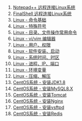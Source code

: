 1. [Notepad++ 远程连接Linux系统][tool1]
1. [FinalShell 远程连接Linux系统][tool2]
1. [Linux - 命令基础][linux01]
1. [Linux - 特殊符号][linux02]
1. [Linux - 目录、文件操作常用命令][linux03]
1. [Linux - vi/vim 编辑器][linux04]
1. [Linux - 用户、权限][linux05]
1. [Linux - 软件安装、启动][linux06]
1. [Linux - 系统时间、时区][linux07]
1. [Linux - 进程、IP、端口][linux08]
1. [Linux - 环境变量][linux09]
1. [Linux - 压缩、解压][linux10]
1. [CentOS系统 - 安装JDK1.8][sf01]
1. [CentOS系统 - 安装MySQL8.X][sf02]
1. [CentOS系统 - 安装Tomcat][sf03]
1. [CentOS系统 - 安装Nginx][sf04]
1. [CentOS系统 - 安装vsftpd][sf05]
1. [CentOS系统 - 安装Redis][sf06]


[sf06]: https://fgq233.github.io/md/linux/sf06
[sf05]: https://fgq233.github.io/md/linux/sf05
[sf04]: https://fgq233.github.io/md/linux/sf04
[sf03]: https://fgq233.github.io/md/linux/sf03
[sf02]: https://fgq233.github.io/md/linux/sf02
[sf01]: https://fgq233.github.io/md/linux/sf01
[tool2]: https://fgq233.github.io/md/linux/tool2
[tool1]: https://fgq233.github.io/md/linux/tool1
[linux01]: https://fgq233.github.io/md/linux/linux01
[linux02]: https://fgq233.github.io/md/linux/linux02
[linux03]: https://fgq233.github.io/md/linux/linux03
[linux04]: https://fgq233.github.io/md/linux/linux04
[linux05]: https://fgq233.github.io/md/linux/linux05
[linux06]: https://fgq233.github.io/md/linux/linux06
[linux07]: https://fgq233.github.io/md/linux/linux07
[linux08]: https://fgq233.github.io/md/linux/linux08
[linux09]: https://fgq233.github.io/md/linux/linux09
[linux10]: https://fgq233.github.io/md/linux/linux10

 
